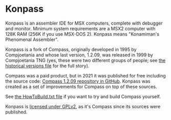 # Konpass

Konpass is an assembler IDE for MSX computers, complete with debugger and monitor. Minimum system requirements are a MSX2 computer with 128K RAM (256K if you use MSX-DOS 2). Konpass means "Konamiman's Phenomenal Assembler".

Konpass is a fork of Compass, originally developed in 1995 by Compjoetania and whose last version, 1.2.09, was released in 1999 by Compjoetania TNG (yes, these were two different groups of people; see [the historical versions file](docs/COMPASSV.TXT) for the full story).

Compass was a paid product, but in 2021 it was published for free including the source code: [Compass 1.2.09 repository in GitHub](https://github.com/turbor/compass-1.2-sources). Konpass was created as a set of improvements for Compass on top of these sources.

See [the HowToBuild.txt file](src/HowToBuild.txt) if you want to try and build Compass yourself.

Konpass is [licensed under GPLv2](LICENSE), as it's Compass since its sources were published.

